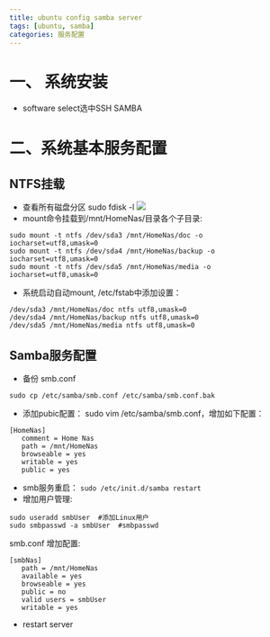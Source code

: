```yaml
---
title: ubuntu config samba server
tags: [ubuntu, samba]
categories: 服务配置
---
```


# 一、 系统安装
- software select选中SSH SAMBA

# 二、系统基本服务配置

## NTFS挂载
- 查看所有磁盘分区 sudo fdisk -l
![](editor:1568639922306.png)
- mount命令挂载到/mnt/HomeNas/目录各个子目录:
``` shell
sudo mount -t ntfs /dev/sda3 /mnt/HomeNas/doc -o iocharset=utf8,umask=0
sudo mount -t ntfs /dev/sda4 /mnt/HomeNas/backup -o iocharset=utf8,umask=0
sudo mount -t ntfs /dev/sda5 /mnt/HomeNas/media -o iocharset=utf8,umask=0
```
- 系统启动自动mount,
/etc/fstab中添加设置：
``` shell
/dev/sda3 /mnt/HomeNas/doc ntfs utf8,umask=0
/dev/sda4 /mnt/HomeNas/backup ntfs utf8,umask=0
/dev/sda5 /mnt/HomeNas/media ntfs utf8,umask=0
```

## Samba服务配置
- 备份 smb.conf
``` shell
sudo cp /etc/samba/smb.conf /etc/samba/smb.conf.bak
```
- 添加pubic配置： sudo vim /etc/samba/smb.conf，增加如下配置：
``` shell
[HomeNas]
   comment = Home Nas
   path = /mnt/HomeNas
   browseable = yes
   writable = yes
   public = yes
```
- smb服务重启：
`sudo /etc/init.d/samba restart`
- 增加用户管理:
```shell
sudo useradd smbUser  #添加Linux用户
sudo smbpasswd -a smbUser  #smbpasswd
```
smb.conf 增加配置:
```shell
[smbNas]
   path = /mnt/HomeNas
   available = yes
   browseable = yes
   public = no
   valid users = smbUser
   writable = yes
```
- restart server
